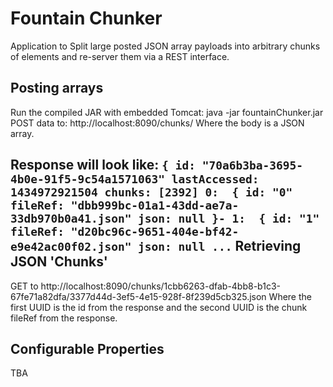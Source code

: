 Fountain Chunker
================

Application to Split large posted JSON array payloads into arbitrary chunks of elements and re-server them via a REST interface.

Posting arrays
--------------
Run the compiled JAR with embedded Tomcat:
java -jar fountainChunker.jar
POST data to:
http://localhost:8090/chunks/
Where the body is a JSON array. 

Response will look like:
`
	{
		id: "70a6b3ba-3695-4b0e-91f5-9c54a1571063"
		lastAccessed: 1434972921504
		chunks: [2392]
		0:  {
			id: "0"
			fileRef: "dbb999bc-01a1-43dd-ae7a-33db970b0a41.json"
			json: null
		}-
		1:  {
			id: "1"
			fileRef: "d20bc96c-9651-404e-bf42-e9e42ac00f02.json"
			json: null
		...
`
Retrieving JSON 'Chunks'
------------------------
GET to http://localhost:8090/chunks/1cbb6263-dfab-4bb8-b1c3-67fe71a82dfa/3377d44d-3ef5-4e15-928f-8f239d5cb325.json
Where the first UUID is the id from the response and the second UUID is the chunk fileRef from the response. 

Configurable Properties
-----------------------
TBA